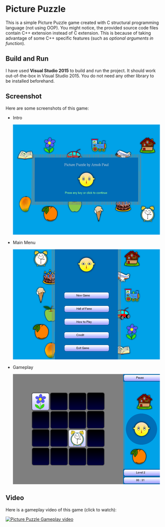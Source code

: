 # Picture Puzzle
This is a simple Picture Puzzle game created with C structural programming language (not using OOP). You might notice, the provided source code files contain C++ extension instead of C extension. This is because of taking advantage of some C++ specific features (such as *optional arguments in function*).

## Build and Run
I have used **Visual Studio 2015** to build and run the project. It should work out-of-the-box in Visual Studio 2015. You do not need any other library to be installed beforehand.

## Screenshot
Here are some screenshots of this game:
  - Intro
  
    <img src="Screenshots/1.png" width="600" alt="Intro screenshot" title="Intro screenshot"/>
  - Main Menu
  
    <img src="Screenshots/2.png" width="600" alt="Main Menu screenshot" title="Main Menu screenshot"/>
  - Gameplay
  
    <img src="Screenshots/3.png" width="600" alt="Gameplay screenshot" title="Gameplay screenshot"/>

## Video
Here is a gameplay video of this game (click to watch):

<a href="https://www.youtube.com/watch?v=zp9gt-wsAaw" target="_blank">
  <img src="https://img.youtube.com/vi/zp9gt-wsAaw/hqdefault.jpg" width="600" alt="Picture Puzzle Gameplay video" title="Picture Puzzle Gameplay - Click to Watch"/>
</a>

